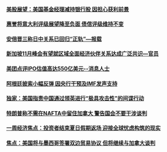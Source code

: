 #### [美股展望：美国基金经理减持银行股 因担心获利前景](../pages/vbc_homepagetopnews/idCNKCS1LI0DM.md) 

#### [惠誉将意大利评级展望降至负面 债信评级维持不变](../pages/vbc_homepagetopnews/idCNKCS1LI0DJ.md) 

#### [安倍晋三称日中关系已回归“正轨”—报载](../pages/vbc_homepagetopnews/idCNKCS1LI0DF.md) 

#### [新加坡11月峰会有望就区域全面经济伙伴关系达成广泛共识—官员](../pages/vbc_homepagetopnews/idCNKCS1LI0DD.md) 

#### [美团点评IPO估值高达550亿美元--消息人士](../pages/vbc_homepagetopnews/idCNKCS1LI0DA.md) 

#### [阿根廷披索小幅反弹 因央行干预及IMF发声支持](../pages/vbc_homepagetopnews/idCNKCS1LI0D6.md) 

#### [独家：美国指责中国通过领英进行“极具攻击性”的间谍行动](../pages/vbc_homepagetopnews/idCNKCS1LI0CX.md) 

#### [特朗普称不需在NAFTA中留住加拿大 警告国会不要干涉谈判](../pages/vbc_homepagetopnews/idCNKCS1LI0AR.md) 

#### [一周经济焦点：投资者结束夏日假期返场 迎接全球忧虑构筑的现实](../pages/vbc_homepagetopnews/idCNKCS1LI0AJ.md) 

#### [焦点：美国将与墨西哥签署双边贸易协议 但将继续与加拿大谈判](../pages/vbc_homepagetopnews/idCNKCS1LI09N.md) 

